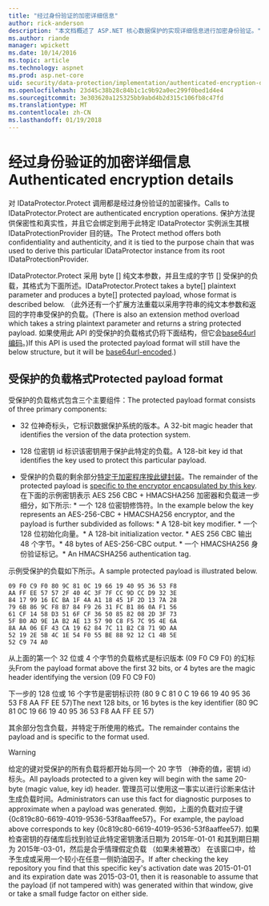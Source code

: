 ```yaml
---
title: "经过身份验证的加密详细信息"
author: rick-anderson
description: "本文档概述了 ASP.NET 核心数据保护的实现详细信息进行加密身份验证。"
ms.author: riande
manager: wpickett
ms.date: 10/14/2016
ms.topic: article
ms.technology: aspnet
ms.prod: asp.net-core
uid: security/data-protection/implementation/authenticated-encryption-details
ms.openlocfilehash: 23d45c38b28c84b1c1c9b92a0ec299f0bed1d4e4
ms.sourcegitcommit: 3e303620a125325bb9abd4b2d315c106fb8c47fd
ms.translationtype: MT
ms.contentlocale: zh-CN
ms.lasthandoff: 01/19/2018
---
```

# <a name="authenticated-encryption-details"></a><span data-ttu-id="d55f5-103">经过身份验证的加密详细信息</span><span class="sxs-lookup"><span data-stu-id="d55f5-103">Authenticated encryption details</span></span>

<a name="data-protection-implementation-authenticated-encryption-details"></a>

<span data-ttu-id="d55f5-104">对 IDataProtector.Protect 调用都是经过身份验证的加密操作。</span><span class="sxs-lookup"><span data-stu-id="d55f5-104">Calls to IDataProtector.Protect are authenticated encryption operations.</span></span> <span data-ttu-id="d55f5-105">保护方法提供保密性和真实性，并且它会绑定到用于此特定 IDataProtector 实例派生其根 IDataProtectionProvider 目的链。</span><span class="sxs-lookup"><span data-stu-id="d55f5-105">The Protect method offers both confidentiality and authenticity, and it is tied to the purpose chain that was used to derive this particular IDataProtector instance from its root IDataProtectionProvider.</span></span>

<span data-ttu-id="d55f5-106">IDataProtector.Protect 采用 byte [] 纯文本参数，并且生成的字节 [] 受保护的负载，其格式为下面所述。</span><span class="sxs-lookup"><span data-stu-id="d55f5-106">IDataProtector.Protect takes a byte[] plaintext parameter and produces a byte[] protected payload, whose format is described below.</span></span> <span data-ttu-id="d55f5-107">（此外还有一个扩展方法重载以采用字符串的纯文本参数和返回的字符串受保护的负载。</span><span class="sxs-lookup"><span data-stu-id="d55f5-107">(There is also an extension method overload which takes a string plaintext parameter and returns a string protected payload.</span></span> <span data-ttu-id="d55f5-108">如果使用此 API 的受保护的负载格式仍将下面结构，但它会[base64url 编码](https://tools.ietf.org/html/rfc4648#section-5)。)</span><span class="sxs-lookup"><span data-stu-id="d55f5-108">If this API is used the protected payload format will still have the below structure, but it will be [base64url-encoded](https://tools.ietf.org/html/rfc4648#section-5).)</span></span>

## <a name="protected-payload-format"></a><span data-ttu-id="d55f5-109">受保护的负载格式</span><span class="sxs-lookup"><span data-stu-id="d55f5-109">Protected payload format</span></span>

<span data-ttu-id="d55f5-110">受保护的负载格式包含三个主要组件：</span><span class="sxs-lookup"><span data-stu-id="d55f5-110">The protected payload format consists of three primary components:</span></span>

* <span data-ttu-id="d55f5-111">32 位神奇标头，它标识数据保护系统的版本。</span><span class="sxs-lookup"><span data-stu-id="d55f5-111">A 32-bit magic header that identifies the version of the data protection system.</span></span>

* <span data-ttu-id="d55f5-112">128 位密钥 id 标识该密钥用于保护此特定的负载。</span><span class="sxs-lookup"><span data-stu-id="d55f5-112">A 128-bit key id that identifies the key used to protect this particular payload.</span></span>

* <span data-ttu-id="d55f5-113">受保护的负载的剩余部分[特定于加密程序按此键封装](subkeyderivation.md#data-protection-implementation-subkey-derivation)。</span><span class="sxs-lookup"><span data-stu-id="d55f5-113">The remainder of the protected payload is [specific to the encryptor encapsulated by this key](subkeyderivation.md#data-protection-implementation-subkey-derivation).</span></span> <span data-ttu-id="d55f5-114">在下面的示例密钥表示 AES 256 CBC + HMACSHA256 加密器和负载进一步细分，如下所示: \* 一个 128 位密钥修饰符。</span><span class="sxs-lookup"><span data-stu-id="d55f5-114">In the example below the key represents an AES-256-CBC + HMACSHA256 encryptor, and the payload is further subdivided as follows: \* A 128-bit key modifier.</span></span> <span data-ttu-id="d55f5-115">\* 一个 128 位初始化向量。</span><span class="sxs-lookup"><span data-stu-id="d55f5-115">\* A 128-bit initialization vector.</span></span> <span data-ttu-id="d55f5-116">\* AES 256 CBC 输出 48 个字节。</span><span class="sxs-lookup"><span data-stu-id="d55f5-116">\* 48 bytes of AES-256-CBC output.</span></span> <span data-ttu-id="d55f5-117">\* 一个 HMACSHA256 身份验证标记。</span><span class="sxs-lookup"><span data-stu-id="d55f5-117">\* An HMACSHA256 authentication tag.</span></span>

<span data-ttu-id="d55f5-118">示例受保护的负载如下所示。</span><span class="sxs-lookup"><span data-stu-id="d55f5-118">A sample protected payload is illustrated below.</span></span>

```
09 F0 C9 F0 80 9C 81 0C 19 66 19 40 95 36 53 F8
AA FF EE 57 57 2F 40 4C 3F 7F CC 9D CC D9 32 3E
84 17 99 16 EC BA 1F 4A A1 18 45 1F 2D 13 7A 28
79 6B 86 9C F8 B7 84 F9 26 31 FC B1 86 0A F1 56
61 CF 14 58 D3 51 6F CF 36 50 85 82 08 2D 3F 73
5F B0 AD 9E 1A B2 AE 13 57 90 C8 F5 7C 95 4E 6A
8A AA 06 EF 43 CA 19 62 84 7C 11 B2 C8 71 9D AA
52 19 2E 5B 4C 1E 54 F0 55 BE 88 92 12 C1 4B 5E
52 C9 74 A0
```

<span data-ttu-id="d55f5-119">从上面的第一个 32 位或 4 个字节的负载格式是标识版本 (09 F0 C9 F0) 的幻标头</span><span class="sxs-lookup"><span data-stu-id="d55f5-119">From the payload format above the first 32 bits, or 4 bytes are the magic header identifying the version (09 F0 C9 F0)</span></span>

<span data-ttu-id="d55f5-120">下一步的 128 位或 16 个字节是密钥标识符 (80 9 C 81 0 C 19 66 19 40 95 36 53 F8 AA FF EE 57)</span><span class="sxs-lookup"><span data-stu-id="d55f5-120">The next 128 bits, or 16 bytes is the key identifier (80 9C 81 0C 19 66 19 40 95 36 53 F8 AA FF EE 57)</span></span>

<span data-ttu-id="d55f5-121">其余部分包含负载，并特定于所使用的格式。</span><span class="sxs-lookup"><span data-stu-id="d55f5-121">The remainder contains the payload and is specific to the format used.</span></span>

>[!WARNING]
> <span data-ttu-id="d55f5-122">给定的键对受保护的所有负载将都开始与同一个 20 字节 （神奇的值，密钥 id） 标头。</span><span class="sxs-lookup"><span data-stu-id="d55f5-122">All payloads protected to a given key will begin with the same 20-byte (magic value, key id) header.</span></span> <span data-ttu-id="d55f5-123">管理员可以使用这一事实以进行诊断来估计生成负载时间。</span><span class="sxs-lookup"><span data-stu-id="d55f5-123">Administrators can use this fact for diagnostic purposes to approximate when a payload was generated.</span></span> <span data-ttu-id="d55f5-124">例如，上面的负载对应于键 {0c819c80-6619-4019-9536-53f8aaffee57}。</span><span class="sxs-lookup"><span data-stu-id="d55f5-124">For example, the payload above corresponds to key {0c819c80-6619-4019-9536-53f8aaffee57}.</span></span> <span data-ttu-id="d55f5-125">如果检查密钥的存储库后找到验证此特定密钥激活日期为 2015年-01-01 和其到期日期为 2015年-03-01，然后是合乎情理假定负载 （如果未被篡改） 在该窗口中，给予生成或采用一个较小在任意一侧奶油因子。</span><span class="sxs-lookup"><span data-stu-id="d55f5-125">If after checking the key repository you find that this specific key's activation date was 2015-01-01 and its expiration date was 2015-03-01, then it is reasonable to assume that the payload (if not tampered with) was generated within that window, give or take a small fudge factor on either side.</span></span>
